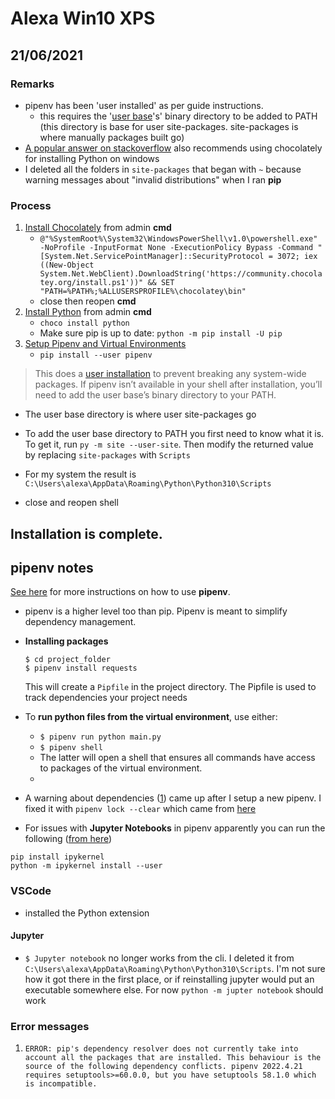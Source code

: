 # Alexa Win10 XPS
## 21/06/2021
### Remarks
- pipenv has been 'user installed' as per guide instructions.
	- this requires the '[user base](https://docs.python.org/3/library/site.html#site.USER_BASE)'s' binary directory to be added to PATH (this directory is base for user site-packages. site-packages is where manually packages built go)
- [A popular answer on stackoverflow](https://stackoverflow.com/a/57421906/1820618) also recommends using chocolately for installing Python on windows
- I deleted all the folders in `site-packages` that began with `~` because warning messages about "invalid distributions" when I ran **pip**

### Process
1. [Install Chocolately](https://docs.chocolatey.org/en-us/choco/setup) from admin **cmd**
	-  `@"%SystemRoot%\System32\WindowsPowerShell\v1.0\powershell.exe" -NoProfile -InputFormat None -ExecutionPolicy Bypass -Command "[System.Net.ServicePointManager]::SecurityProtocol = 3072; iex ((New-Object System.Net.WebClient).DownloadString('https://community.chocolatey.org/install.ps1'))" && SET "PATH=%PATH%;%ALLUSERSPROFILE%\chocolatey\bin"`
	-  close then reopen **cmd**
2.  [Install Python](https://docs.python-guide.org/starting/install3/win/#install3-windows) from admin **cmd**
	- `choco install python`
	- Make sure pip is up to date: `python -m pip install -U pip`
3. [Setup Pipenv and Virtual Environments](https://docs.python-guide.org/dev/virtualenvs/#virtualenvironments-ref)
	- `pip install --user pipenv`
 > This does a [user installation](https://pip.pypa.io/en/stable/user_guide/#user-installs) to prevent breaking any system-wide packages. If pipenv isn’t available in your shell after installation, you’ll need to add the user base’s binary directory to your PATH.



- The user base directory is where user site-packages go

- To add the user base directory to PATH you first need to know what it is. To get it, run `py -m site --user-site`. Then modify the returned value by replacing `site-packages` with `Scripts`
- For my system the result is `C:\Users\alexa\AppData\Roaming\Python\Python310\Scripts`
- close and reopen shell

Installation is complete.
---

## pipenv notes
[See here](https://docs.python-guide.org/dev/virtualenvs/#installing-packages-for-your-project) for more instructions on how to use **pipenv**.

- pipenv is a higher level too than pip. Pipenv is meant to simplify dependency management.

- **Installing packages**
	```
	$ cd project_folder
	$ pipenv install requests
	```
	This will create a `Pipfile` in the project directory. The Pipfile is used to track dependencies your project needs

- To **run python files from the virtual environment**, use either:
	- `$ pipenv run python main.py`
	- `$ pipenv shell`  
	- The latter will open a shell that ensures all commands have access to packages of the virtual environment. 
	-

- A warning about dependencies ([1](#error-messages)) came up after I setup a new pipenv. I fixed it with `pipenv lock --clear` which came from [here](https://stackoverflow.com/questions/51512519/pipenv-how-to-resolve-dependency-conflicts)
- For issues with **Jupyter Notebooks** in pipenv apparently you can run the following ([from here](https://stackoverflow.com/questions/52566337/do-i-need-to-install-jupyter-notebook-in-every-virtual-environment))
```shell
pip install ipykernel  
python -m ipykernel install --user
```

### VSCode
- installed the Python extension

#### Jupyter
- `$ Jupyter notebook` no longer works from the cli. I deleted it from `C:\Users\alexa\AppData\Roaming\Python\Python310\Scripts`. I'm not sure how it got there in the first place, or if reinstalling jupyter would put an executable somewhere else. For now `python -m jupter notebook` should work








### Error messages

1.	```
	ERROR: pip's dependency resolver does not currently take into account all the packages that are installed. This behaviour is the source of the following dependency conflicts. pipenv 2022.4.21 requires setuptools>=60.0.0, but you have setuptools 58.1.0 which is incompatible.
	```
